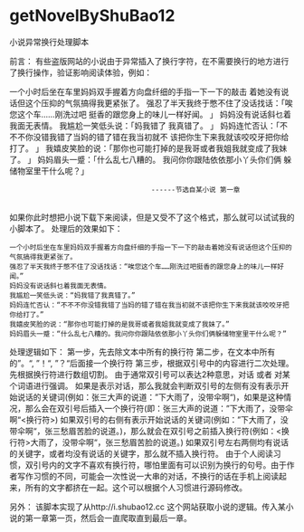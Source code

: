# getNovelByShuBao12

小说异常换行处理脚本  

前言：
  有些盗版网站的小说由于异常插入了换行字符，在不需要换行的地方进行了换行操作，验证影响阅读体验，例如：
  
  一个小时后坐在车里妈妈双手握着方向盘纤细的手指一下一下的敲击
着她没有说话但这个压抑的气氛搞得我更紧张了。
强忍了半天我终于憋不住了没话找话：「唉您这个车……刚洗过吧
挺香的跟您身上的味儿一样好闻。
」
妈妈没有说话斜乜着我面无表情。
我尴尬一笑低头说：「妈我错了
我真错了。
」
妈妈连忙否认：「不不不你没错我错了当妈的错了错在我当初就不
该把你生下来我就该咬咬牙把你给打了。
」
我嬉皮笑脸的说：「那你也可能打掉的是我哥或者我姐我就变成了我妹了。
」
妈妈眉头一蹙：「什么乱七八糟的。
我问你你跟陆依依那小丫头你们俩
躲储物室里干什么呢？」

                                       ------节选自某小说 第一章
 <br>
 如果你此时想把小说下载下来阅读，但是又受不了这个格式，那么就可以试试我的小脚本了。
 处理后的效果如下：

    一个小时后坐在车里妈妈双手握着方向盘纤细的手指一下一下的敲击着她没有说话但这个压抑的气氛搞得我更紧张了。
    强忍了半天我终于憋不住了没话找话：“唉您这个车……刚洗过吧挺香的跟您身上的味儿一样好闻。”
    妈妈没有说话斜乜着我面无表情。
    我尴尬一笑低头说：“妈我错了我真错了。”
    妈妈连忙否认：“不不不你没错我错了当妈的错了错在我当初就不该把你生下来我就该咬咬牙把你给打了。”
    我嬉皮笑脸的说：“那你也可能打掉的是我哥或者我姐我就变成了我妹了。”
    妈妈眉头一蹙：“什么乱七八糟的。我问你你跟陆依依那小丫头你们俩躲储物室里干什么呢？”
 
 处理逻辑如下：
 第一步，先去除文本中所有的换行符
 第二步，在文本中所有的”。“, ”！“, ”？“后面接一个换行符
 第三步，根据双引号中的内容进行二次处理。
        先根据换行符进行数组切割。
        由于通常双引号可以表达2种意思，对话 或者 对某个词语进行强调。
        如果是表示对话，那么我就会判断双引号的左侧有没有表示开始说话的关键词(例如：张三大声的说道：”下大雨了，没带伞啊“)，如果是这种情况，那么会在双引号后插入一个换行符(即：张三大声的说道：”下大雨了，没带伞啊“<换行符>)
        如果双引号的右侧有表示开始说话的关键词(例如：”下大雨了，没带伞啊“，张三愁眉苦脸的说道。)，那么就会在双引号之前插入换行符(例如：<换行符>大雨了，没带伞啊“，张三愁眉苦脸的说道。)
        如果双引号左右两侧均有说话的关键字，或者均没有说话的关键字，那么就不插入换行符。
        由于个人阅读习惯，双引号内的文字不喜欢有换行符，哪怕里面有可以识别为换行的句号。由于作者写作习惯的不同，可能会一次性说一大串的对话，不换行的话在手机上阅读起来，所有的文字都挤在一起。这个可以根据个人习惯进行源码修改。

另外：
该脚本实现了从http://i.shubao12.cc 这个网站获取小说的逻辑。传入某小说的第一章第一页，然后会一直爬取直到最后一章。
